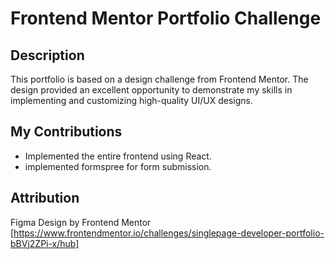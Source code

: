 # Frontend Mentor Portfolio Challenge

## Description

This portfolio is based on a design challenge from Frontend Mentor. The design provided an excellent opportunity to demonstrate my skills in implementing and customizing high-quality UI/UX designs.

## My Contributions

- Implemented the entire frontend using React.
- implemented formspree for form submission.

## Attribution

Figma Design by Frontend Mentor [https://www.frontendmentor.io/challenges/singlepage-developer-portfolio-bBVj2ZPi-x/hub]
